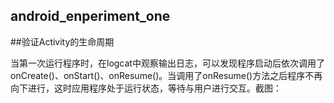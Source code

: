 ## android_enperiment_one
##验证Activity的生命周期

当第一次运行程序时，在logcat中观察输出日志，可以发现程序启动后依次调用了onCreate()、onStart()、onResume()。当调用了onResume()方法之后程序不再向下进行，这时应用程序处于运行状态，等待与用户进行交互。截图：  
